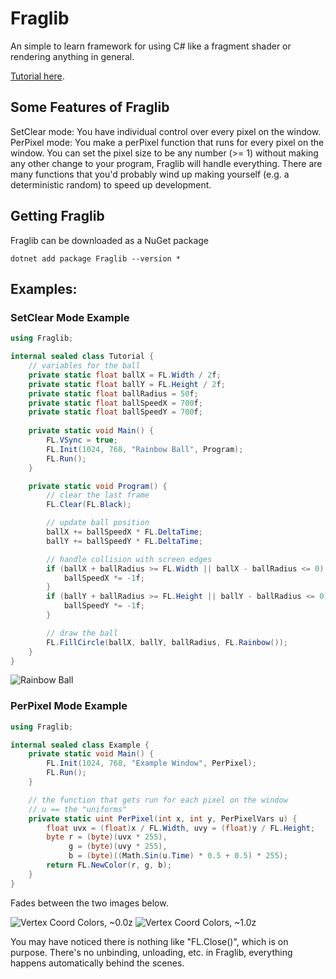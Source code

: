 # Fraglib

An simple to learn framework for using C# like a fragment shader or rendering anything in general.

[Tutorial here](https://github.com/cyprus327/Fraglib/blob/main/Tutorial.md).

## Some Features of Fraglib

SetClear mode: You have individual control over every pixel on the window.
PerPixel mode: You make a perPixel function that runs for every pixel on the window.
You can set the pixel size to be any number (>= 1) without making any other change to your program, Fraglib will handle everything.
There are many functions that you'd probably wind up making yourself (e.g. a deterministic random) to speed up development.

## Getting Fraglib

Fraglib can be downloaded as a NuGet package
```
dotnet add package Fraglib --version *
```

## Examples:

### SetClear Mode Example
```csharp
using Fraglib;

internal sealed class Tutorial {
    // variables for the ball
    private static float ballX = FL.Width / 2f;
    private static float ballY = FL.Height / 2f;
    private static float ballRadius = 50f;
    private static float ballSpeedX = 700f;
    private static float ballSpeedY = 700f;
    
    private static void Main() {
        FL.VSync = true;
        FL.Init(1024, 768, "Rainbow Ball", Program);
        FL.Run();
    }

    private static void Program() {
        // clear the last frame
        FL.Clear(FL.Black);

        // update ball position
        ballX += ballSpeedX * FL.DeltaTime;
        ballY += ballSpeedY * FL.DeltaTime;

        // handle collision with screen edges
        if (ballX + ballRadius >= FL.Width || ballX - ballRadius <= 0) {
            ballSpeedX *= -1f;
        }
        if (ballY + ballRadius >= FL.Height || ballY - ballRadius <= 0) {
            ballSpeedY *= -1f;
        }

        // draw the ball
        FL.FillCircle(ballX, ballY, ballRadius, FL.Rainbow());
    }
}
```
![Rainbow Ball](https://github.com/cyprus327/Fraglib/assets/76965606/c192aa0f-c844-43fb-906e-eb7992d9bde0)

### PerPixel Mode Example
```csharp
using Fraglib;

internal sealed class Example {
    private static void Main() {
        FL.Init(1024, 768, "Example Window", PerPixel);
        FL.Run();
    }

    // the function that gets run for each pixel on the window
    // u == the "uniforms"
    private static uint PerPixel(int x, int y, PerPixelVars u) {
        float uvx = (float)x / FL.Width, uvy = (float)y / FL.Height;
        byte r = (byte)(uvx * 255),
             g = (byte)(uvy * 255),
             b = (byte)((Math.Sin(u.Time) * 0.5 + 0.5) * 255);
        return FL.NewColor(r, g, b);
    }
}
```
Fades between the two images below.

![Vertex Coord Colors, ~0.0z](https://github.com/cyprus327/Fraglib/assets/76965606/cd0a9e46-fb12-4126-b2fa-fd2a1e4b42f1)
![Vertex Coord Colors, ~1.0z](https://github.com/cyprus327/Fraglib/assets/76965606/b86aab81-26df-4a28-8eb7-b4e8896fd2a1)


You may have noticed there is nothing like "FL.Close()", which is on purpose. There's no unbinding, unloading, etc. in Fraglib, everything happens automatically behind the scenes.
